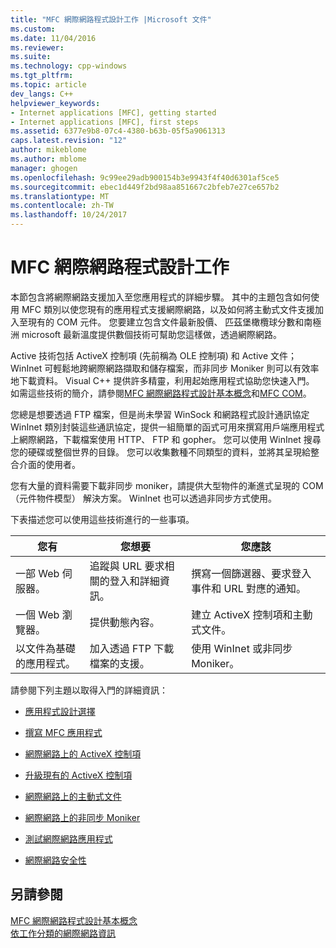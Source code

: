 ```yaml
---
title: "MFC 網際網路程式設計工作 |Microsoft 文件"
ms.custom: 
ms.date: 11/04/2016
ms.reviewer: 
ms.suite: 
ms.technology: cpp-windows
ms.tgt_pltfrm: 
ms.topic: article
dev_langs: C++
helpviewer_keywords:
- Internet applications [MFC], getting started
- Internet applications [MFC], first steps
ms.assetid: 6377e9b8-07c4-4380-b63b-05f5a9061313
caps.latest.revision: "12"
author: mikeblome
ms.author: mblome
manager: ghogen
ms.openlocfilehash: 9c99ee29adb900154b3e9943f4f40d6301af5ce5
ms.sourcegitcommit: ebec1d449f2bd98aa851667c2bfeb7e27ce657b2
ms.translationtype: MT
ms.contentlocale: zh-TW
ms.lasthandoff: 10/24/2017
---
```

# <a name="mfc-internet-programming-tasks"></a>MFC 網際網路程式設計工作
本節包含將網際網路支援加入至您應用程式的詳細步驟。 其中的主題包含如何使用 MFC 類別以使您現有的應用程式支援網際網路，以及如何將主動式文件支援加入至現有的 COM 元件。 您要建立包含文件最新股價、 匹茲堡橄欖球分數和南極洲 microsoft 最新溫度提供數個技術可幫助您這樣做，透過網際網路。  
  
 Active 技術包括 ActiveX 控制項 (先前稱為 OLE 控制項) 和 Active 文件；WinInet 可輕鬆地跨網際網路擷取和儲存檔案，而非同步 Moniker 則可以有效率地下載資料。 Visual C++ 提供許多精靈，利用起始應用程式協助您快速入門。 如需這些技術的簡介，請參閱[MFC 網際網路程式設計基本概念](../mfc/mfc-internet-programming-basics.md)和[MFC COM](../mfc/mfc-com.md)。  
  
 您總是想要透過 FTP 檔案，但是尚未學習 WinSock 和網路程式設計通訊協定 WinInet 類別封裝這些通訊協定，提供一組簡單的函式可用來撰寫用戶端應用程式上網際網路，下載檔案使用 HTTP、 FTP 和 gopher。 您可以使用 WinInet 搜尋您的硬碟或整個世界的目錄。 您可以收集數種不同類型的資料，並將其呈現給整合介面的使用者。  
  
 您有大量的資料需要下載非同步 moniker，請提供大型物件的漸進式呈現的 COM （元件物件模型） 解決方案。 WinInet 也可以透過非同步方式使用。  
  
 下表描述您可以使用這些技術進行的一些事項。  
  
|您有|您想要|您應該|  
|--------------|-----------------|----------------|  
|一部 Web 伺服器。|追蹤與 URL 要求相關的登入和詳細資訊。|撰寫一個篩選器、要求登入事件和 URL 對應的通知。|  
|一個 Web 瀏覽器。|提供動態內容。|建立 ActiveX 控制項和主動式文件。|  
|以文件為基礎的應用程式。|加入透過 FTP 下載檔案的支援。|使用 WinInet 或非同步 Moniker。|  
  
 請參閱下列主題以取得入門的詳細資訊：  
  
-   [應用程式設計選擇](../mfc/application-design-choices.md)  
  
-   [撰寫 MFC 應用程式](../mfc/writing-mfc-applications.md)  
  
-   [網際網路上的 ActiveX 控制項](../mfc/activex-controls-on-the-internet.md)  
  
-   [升級現有的 ActiveX 控制項](../mfc/upgrading-an-existing-activex-control.md)  
  
-   [網際網路上的主動式文件](../mfc/active-documents-on-the-internet.md)  
  
-   [網際網路上的非同步 Moniker](../mfc/asynchronous-monikers-on-the-internet.md)  
  
-   [測試網際網路應用程式](../mfc/testing-internet-applications.md)  
  
-   [網際網路安全性](../mfc/internet-security-cpp.md)  
  
## <a name="see-also"></a>另請參閱  
 [MFC 網際網路程式設計基本概念](../mfc/mfc-internet-programming-basics.md)   
 [依工作分類的網際網路資訊](../mfc/internet-information-by-task.md)

